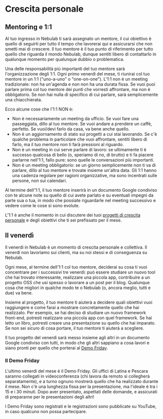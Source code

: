 # Crescita personale

## Mentoring e 1:1

Al tuo ingresso in Nebulab ti sarà assegnato un mentore, il cui obiettivo è quello di seguirti
per tutto il tempo che lavorerai qui e assicurarsi che non smetti mai di crescere. Il tuo mentore è 
il tuo punto di riferimento per tutto quello che riguarda il mondo Nebulab, dunque sentiti libero di
contattarlo in qualunque momento per qualunque dubbio o problematica.

Una delle responsabilità più importanti del tuo mentore sarà l'organizzazione degli 1:1. Ogni primo 
venerdì del mese, ti riunirai col tuo mentore in un 1:1 ("uno-a-uno" o "one-on-one"). L'1:1 non è un 
meeting tradizionale: non ha un'agenda e non non ha una durata fissa. Se vuoi puoi parlare prima col 
tuo mentore dei punti che vorresti affrontare, ma non è obbligatorio. Se non hai nulla di specifico 
di cui parlare, sarà semplicemente una chiacchierata.

Ecco alcune cose che l'1:1 NON è:

- Non è necessariamente un meeting da ufficio. Se vuoi fare una passeggiata, dillo al tuo mentore. 
Se vuoi andare a prendere un caffè, perfetto. Se vuoi/devi farlo da casa, va bene anche quello.
- Non è un aggiornamento di stato sui progetti a cui stai lavorando. Se c'è qualche problema in
particolare che vuoi affrontare, sentiti libero di farlo, ma il tuo mentore non ti farà pressioni
al riguardo.
- Non è un meeting in cui serve parlare di lavoro: se ultimamente ti è successo qualcosa di bello 
(o, speriamo di no, di brutto) e ti fa piacere parlarne nell'1:1, fallo pure: sono quelle le 
conversazioni più importanti.
- Non è un meeting obbligatorio: se un giorno semplicemente non ti va di parlare, dillo al tuo 
mentore e trovate insieme un'altra data. Gli 1:1 hanno una cadenza regolare per ragioni 
organizzative, ma sono incentrati sulle persone, non sui calendari.

Al termine dell'1:1, il tuo mentore inserirà in un documento Google condiviso con te alcune note su
quello di cui avete parlato e su eventuali impegni da parte sua o tua, in modo che possiate 
riguardarle nel meeting successivo e vedere come le cose si sono evolute.

L'1:1 è anche il momento in cui discutere dei tuoi [progetti di crescita personale](#il-venerdi) e 
degli obiettivi che ti sei prefissato per il mese.

## Il venerdì

Il venerdì in Nebulab è un momento di crescita personale e collettiva. Il venerdì non lavoriamo sui
clienti, ma su noi stessi e di conseguenza su Nebulab.

Ogni mese, al termine dell'1:1 col tuo mentore, deciderai su cosa ti vuoi concentrare per i 
successivi tre venerdì: può essere studiare un nuovo tool che hai trovato interessante, realizzare 
una piccola app, contribuire a un progetto OSS che usi spesso o lavorare a un post per il blog.
Qualunque cosa che migliori in qualche modo te o Nebulab (o, ancora meglio, tutti e due) va bene.

Insieme al progetto, il tuo mentore ti aiuterà a decidere quali obiettivi vuoi raggiungere e come
farai a mostrare concretamente quello che hai realizzato. Per esempio, se hai deciso di studiare un
nuovo framework front-end, potresti realizzare una piccola app con quel framework. Se hai letto un
libro, potresti creare una presentazione su quello che hai imparato. Se non sei sicuro di cosa 
portare, il tuo mentore ti aiuterà a scegliere.

Il tuo progetto del venerdì sarà messo insieme agli altri in un documento Google condiviso con 
tutti, in modo che gli altri sappiano a cosa lavori e siano pronti per quello che porterai al
[Demo Friday](#il-demo-friday).

### Il Demo Friday

L'ultimo venerdì del mese è il Demo Friday. Gli uffici di Latina e Pescara saranno collegati in 
videoconferenza (chi lavora da remoto si collegherà separatamente), e a turno ognuno mostrerà quello 
che ha realizzato durante il mese. Non c'è una lunghezza fissa per la presentazione, ma l'ideale è 
tra i 15 e i 30 minuti. Dopo aver presentato, aspettati delle domande, e assicurati di prepararne 
per le presentazioni degli altri!

I Demo Friday sono registrati e le registrazioni sono pubblicate su YouTube, in caso qualcuno non
possa partecipare. 
